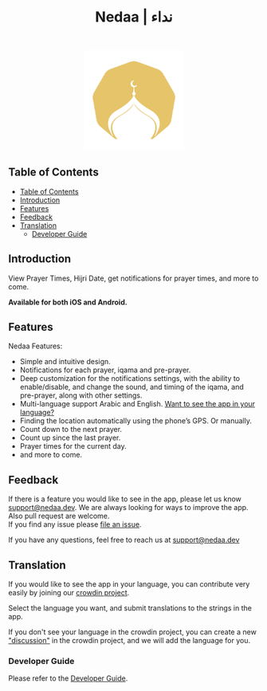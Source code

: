 <h1 align="center"> Nedaa | نداء </h1> <br>

<p align="center">
  <a href="https://nedaa.dev" target="_blank">
   <picture>
      <source media="(prefers-color-scheme: dark)" srcset="./assets/images/ios-dark.png">
      <source media="(prefers-color-scheme: light)" srcset="./assets/images/ios-light.png">
      <img alt="Nedaa" title="Nedaa" src="./assets/images/ios-dark.png" width="200">
   </picture>
  </a>
</p>

## Table of Contents

- [Table of Contents](#table-of-contents)
- [Introduction](#introduction)
- [Features](#features)
- [Feedback](#feedback)
- [Translation](#translation)
  - [Developer Guide](#developer-guide)

## Introduction

<!-- ![CI Status](https://github.com/nedaaDevs/nedaa/actions/workflows/flutter-ci.yml/badge.svg) -->

View Prayer Times, Hijri Date, get notifications for prayer times, and more to come.

**Available for both iOS and Android.**

<!-- <p align="center">
  <img alt="iphone-preview" src="https://i.imgur.com/r2lgNUo.png"  width=350>
  <img alt="oneplus-preview" src="https://i.imgur.com/WGWpycM.png" width=350>
</p> -->

## Features

Nedaa Features:

- Simple and intuitive design.
- Notifications for each prayer, iqama and pre-prayer.
- Deep customization for the notifications settings, with the ability to enable/disable, and change the sound, and timing of the iqama, and pre-prayer, along with other settings.
- Multi-language support Arabic and English. [Want to see the app in your language? ](#translation)
- Finding the location automatically using the phone’s GPS. Or manually.
- Count down to the next prayer.
- Count up since the last prayer.
- Prayer times for the current day.
- and more to come.

<!-- <p align="center">
  <img src="https://i.imgur.com/VoCxMoo.png" height=350>
  <img src="https://i.imgur.com/YtOMaFQ.png" height=350>
  <img src="https://i.imgur.com/bA3FdZd.png" height=350>
  <img src="https://i.imgur.com/XMvcdJr.png" height=350>
  <img src="https://i.imgur.com/QlyrIHk.png" height=350>
</p>

<p align="center">
 <img src="https://i.imgur.com/C3iLTaw.png" width=400 >
 <img src="https://i.imgur.com/mdC2OX8.png"  width=400>
 <img src="https://i.imgur.com/dycQy7M.png" width=400>
 <img src="https://i.imgur.com/njUoebp.png"  width=400>
 <img src="https://i.imgur.com/Pt36AGI.png"  width=400>
</p> -->

## Feedback

If there is a feature you would like to see in the app, please let us know <a target="_blank" href="mailto: support@nedaa.dev">support@nedaa.dev</a>. We are always looking for ways to improve the app.
Also pull request are welcome.
<br/>
If you find any issue please [file an issue](https://github.com/nedaaDevs/nedaa/issues/new).

If you have any questions, feel free to reach us at <a target="_blank" href="mailto: support@nedaa.dev">support@nedaa.dev</a>

## Translation

If you would like to see the app in your language, you can contribute very easily by joining our [crowdin project](https://crowdin.com/project/nedaa-v2/invite?h=ab811dde9acfea7c0086a694e94f75ca2468850).

Select the language you want, and submit translations to the strings in the app.

If you don't see your language in the crowdin project, you can create a new ["discussion"](https://crowdin.com/project/nedaa-v2/discussions) in the crowdin project, and we will add the language for you.

### Developer Guide

Please refer to the [Developer Guide](./docs/DEV-README.md).

